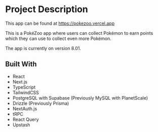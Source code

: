 # Project Description

This app can be found at https://pokezoo.vercel.app

This is a PokéZoo app where users can collect Pokémon to earn points which they can use to collect even more Pokémon.

The app is currently on version 8.01.

## Built With

- React
- Next.js
- TypeScript
- TailwindCSS
- PostgreSQL with Supabase (Previously MySQL with PlanetScale)
- Drizzle (Previously Prisma)
- NextAuth.js
- tRPC
- React Query
- Upstash

